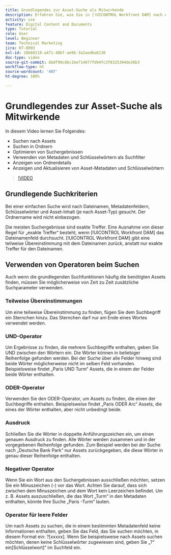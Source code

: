 ```yaml
---
title: Grundlegendes zur Asset-Suche als Mitwirkende
description: Erfahren Sie, wie Sie in [!UICONTROL Workfront DAM] nach Assets suchen, in Ordnern suchen, Suchergebnisse optimieren sowie Metadaten und Schlüsselwörter als Suchfilter verwenden.
activity: use
feature: Digital Content and Documents
type: Tutorial
role: User
level: Beginner
team: Technical Marketing
jira: KT-8993
exl-id: 28b60118-a471-48bf-ae9b-3a2aed6a6130
doc-type: video
source-git-commit: bbdf99c6bc1be714077fd94fc3f8325394de36b3
workflow-type: ht
source-wordcount: '407'
ht-degree: 100%

---
```


# Grundlegendes zur Asset-Suche als Mitwirkende

In diesem Video lernen Sie Folgendes:

* Suchen nach Assets
* Suchen in Ordnern
* Optimieren von Suchergebnissen
* Verwenden von Metadaten und Schlüsselwörtern als Suchfilter
* Anzeigen von Ordnerdetails
* Anzeigen und Aktualisieren von Asset-Metadaten und Schlüsselwörtern

>[!VIDEO](https://video.tv.adobe.com/v/335253/?quality=12&learn=on&enablevpops=1)

## Grundlegende Suchkriterien

Bei einer einfachen Suche wird nach Dateinamen, Metadatenfeldern, Schlüsselwörter und Asset-Inhalt (je nach Asset-Typ) gesucht. Der Ordnername wird nicht einbezogen.

Die meisten Suchergebnisse sind exakte Treffer. Eine Ausnahme von dieser Regel für „exakte Treffer“ besteht, wenn [!UICONTROL Workfront DAM] das Dateinamenfeld durchsucht. [!UICONTROL Workfront DAM] gibt eine teilweise Übereinstimmung mit dem Dateinamen zurück, anstatt nur exakte Treffer für den Dateinamen.

## Verwenden von Operatoren beim Suchen

Auch wenn die grundlegenden Suchfunktionen häufig die benötigten Assets finden, müssen Sie möglicherweise von Zeit zu Zeit zusätzliche Suchparameter verwenden.

### Teilweise Übereinstimmungen

Um eine teilweise Übereinstimmung zu finden, fügen Sie dem Suchbegriff ein Sternchen hinzu. Das Sternchen darf nur am Ende eines Wortes verwendet werden.

### UND-Operator

Um Ergebnisse zu finden, die mehrere Suchbegriffe enthalten, geben Sie UND zwischen den Wörtern ein. Die Wörter können in beliebiger Reihenfolge gefunden werden. Bei der Suche über alle Felder hinweg sind beide Wörter möglicherweise nicht im selben Feld vorhanden. Beispielsweise findet „Paris UND Turm“ Assets, die in einem der Felder beide Wörter enthalten.

### ODER-Operator

Verwenden Sie den ODER-Operator, um Assets zu finden, die einen der Suchbegriffe enthalten. Beispielsweise findet „Paris ODER Arc“ Assets, die eines der Wörter enthalten, aber nicht unbedingt beide.

### Ausdruck

Schließen Sie die Wörter in doppelte Anführungszeichen ein, um einen genauen Ausdruck zu finden. Alle Wörter werden zusammen und in der vorgegebenen Reihenfolge gefunden. Zum Beispiel werden bei der Suche nach „Deutsche Bank Park“ nur Assets zurückgegeben, die diese Wörter in genau dieser Reihenfolge enthalten.

### Negativer Operator

Wenn Sie ein Wort aus den Suchergebnissen ausschließen möchten, setzen Sie ein Minuszeichen (-) vor das Wort. Achten Sie darauf, dass sich zwischen dem Minuszeichen und dem Wort kein Leerzeichen befindet. Um z. B. Assets auszuschließen, die das Wort „Turm“ in den Metadaten enthalten, könnte Ihre Suche „Paris -Turm“ lauten.

### Operator für leere Felder

Um nach Assets zu suchen, die in einem bestimmten Metadatenfeld keine Informationen enthalten, geben Sie das Feld, das Sie suchen möchten, in diesem Format ein: ?[xxxxx]. Wenn Sie beispielsweise nach Assets suchen möchten, denen keine Schlüsselwörter zugewiesen sind, geben Sie „?“ ein[Schlüsselwort]“ im Suchfeld ein.
